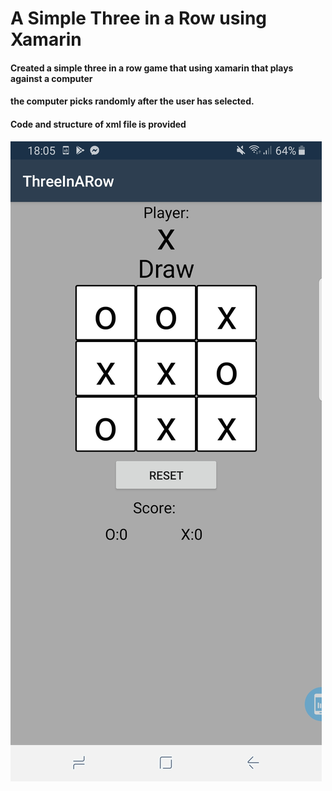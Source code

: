 # A Simple Three in a Row using Xamarin

#### Created a simple three in a row game that using xamarin that plays against a computer
#### the computer picks randomly after the user has selected.
#### Code and structure of xml file is provided

![test image size](https://github.com/ebotun/Code/blob/master/Simple%20Three%20in%20a%20Row/Threeinarow.jpg?raw=true)
